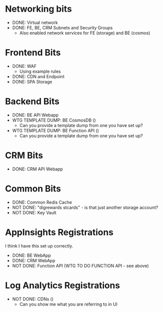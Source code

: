 # Networking bits

- DONE: Virtual network
- DONE: FE, BE, CRM Subnets and Security Groups
  - Also enabled network services for FE (storage) and BE (cosmos)

# Frontend Bits

- DONE: WAF
  - Using example rules
- DONE: CDN and Endpoint
- DONE: SPA Storage

# Backend Bits

- DONE: BE API Webapp
- WTG TEMPLATE DUMP: BE CosmosDB ()
  - Can you provide a template dump from one you have set up?
- WTG TEMPLATE DUMP: BE Function API ()
  - Can you provide a template dump from one you have set up?

# CRM Bits

- DONE: CRM API Webapp

# Common Bits

- DONE: Common Redis Cache
- NOT DONE: "digrewards stcards" - is that just another storage account?
- NOT DONE: Key Vault

# AppInsights Registrations

I think I have this set up correctly.

- DONE: BE WebApp
- DONE: CRM WebApp
- NOT DONE: Function API (WTG TO DO FUNCTION API - see above)

# Log Analytics Registrations

- NOT DONE: CDNs ()
  - Can you show me what you are referring to in UI
